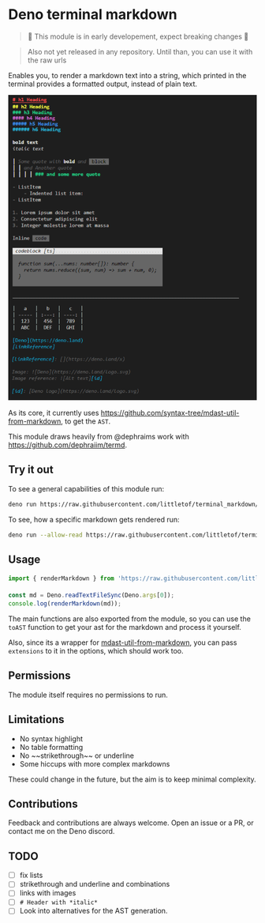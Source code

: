# Deno terminal markdown

> 🚧 This module is in early developement, expect breaking changes 🚧

> Also not yet released in any repository. Until than, you can use it with the raw urls

Enables you, to render a markdown text into a string, which printed in the terminal provides a formatted output, instead of plain text.

![Showcase](docs/showcase.png)

As its core, it currently uses <https://github.com/syntax-tree/mdast-util-from-markdown>, to get the `AST`.

This module draws heavily from @dephraims work with <https://github.com/dephraiim/termd>.

## Try it out

To see a general capabilities of this module run:

```bash
deno run https://raw.githubusercontent.com/littletof/terminal_markdown/master/example.ts
```

To see, how a specific markdown gets rendered run:

```bash
deno run --allow-read https://raw.githubusercontent.com/littletof/terminal_markdown/master/example.ts ./README.md
```

## Usage

```ts
import { renderMarkdown } from 'https://raw.githubusercontent.com/littletof/terminal_markdown/master/mod.ts';

const md = Deno.readTextFileSync(Deno.args[0]);
console.log(renderMarkdown(md));
```

The main functions are also exported from the module, so you can use the `toAST` function to get your ast for the markdown and process it yourself.

Also, since its a wrapper for [mdast-util-from-markdown](https://github.com/syntax-tree/mdast-util-from-markdown), you can pass `extensions` to it in the options, which should work too.

## Permissions

The module itself requires no permissions to run.

## Limitations

- No syntax highlight
- No table formatting
- No \~\~strikethrough\~\~ or underline
- Some hiccups with more complex markdowns

These could change in the future, but the aim is to keep minimal complexity.

## Contributions

Feedback and contributions are always welcome. Open an issue or a PR, or contact me on the Deno discord.

## TODO

- [ ] fix lists
- [ ] strikethrough and underline and combinations
- [ ] links with images
- [ ] ```# Header with *italic*```
- [ ] Look into alternatives for the AST generation.
